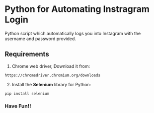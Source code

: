# Python for Automating Instragram Login
Python script which automatically logs you into Instagram with the username and password provided.

## Requirements

1) Chrome web driver, Download it from:  

```
https://chromedriver.chromium.org/downloads
```

2) Install the **Selenium** library for Python:

```
pip install selenium
```

### Have Fun!!
